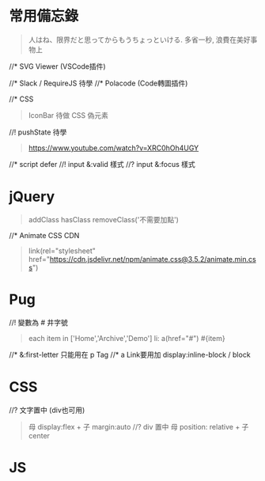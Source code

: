 # 常用備忘錄
> 人はね、限界だと思ってからもうちょっといける.
> 多省一秒‚ 浪費在美好事物上


//* SVG Viewer (VSCode插件)

//* Slack / RequireJS 待學
//* Polacode (Code轉圖插件)

//* CSS 
> IconBar 待做
> CSS 偽元素

//! pushState 待學
> https://www.youtube.com/watch?v=XRC0hOh4UGY

//* script defer 
//! input &:valid 樣式
//? input &:focus 樣式

# jQuery
> addClass hasClass removeClass('不需要加點')

//* Animate CSS CDN
> link(rel="stylesheet" href="https://cdn.jsdelivr.net/npm/animate.css@3.5.2/animate.min.css")

# Pug
//! 變數為 # 井字號
> each item in ['Home','Archive','Demo']
> li: a(href="#") #{item}

//* &:first-letter 只能用在 p Tag
//* a Link要用加 display:inline-block / block

# CSS
//? 文字置中 (div也可用)
> 母 display:flex + 子 margin:auto
//? div 置中
> 母 position: relative + 子 center

# JS

